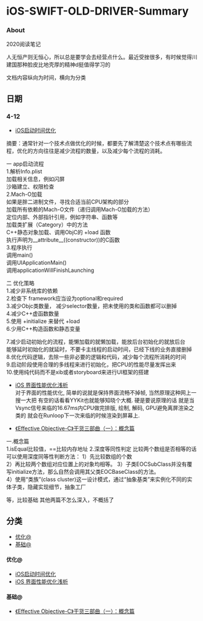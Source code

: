 # iOS-SWIFT-OLD-DRIVER-Summary

### About

2020阅读笔记  

人无恒产则无恒心，所以总是要学会去经营点什么。最近受挫很多，有时候觉得川建国那种脸皮比地壳厚的精神d挺值得学习的  

文档内容纵向为时间，横向为分类  

## 日期

### 4-12
* [iOS启动时间优化](http://www.zoomfeng.com/blog/launch-time.html)   

 摘要：通常针对一个技术点做优化的时候，都要先了解清楚这个技术点有哪些流程，优化的方向往往是减少流程的数量，以及减少每个流程的消耗。

一 app启动流程  
1.解析Info.plist  
加载相关信息，例如闪屏  
沙箱建立、权限检查  
2.Mach-O加载   
如果是胖二进制文件，寻找合适当前CPU架构的部分  
加载所有依赖的Mach-O文件（递归调用Mach-O加载的方法）  
定位内部、外部指针引用，例如字符串、函数等  
加载类扩展（Category）中的方法  
C++静态对象加载、调用ObjC的 +load 函数  
执行声明为__attribute__((constructor))的C函数  
3.程序执行  
调用main()  
调用UIApplicationMain()  
调用applicationWillFinishLaunching  

二 优化策略  
1.减少非系统库的依赖  
2.检查下 framework应当设为optional和required  
3.减少Objc类数量， 减少selector数量，把未使用的类和函数都可以删掉   
4.减少C++虚函数数量  
5.使用 +initialize 来替代 +load  
6.少用C++构造函数和静态变量     

7.减少启动初始化的流程，能懒加载的就懒加载，能放后台初始化的就放后台  
能够延时初始化的就延时，不要卡主线程的启动时间，已经下线的业务直接删掉  
8.优化代码逻辑，去除一些非必要的逻辑和代码，减少每个流程所消耗的时间  
9.启动阶段使用合理的多线程来进行初始化，把CPU的性能尽量发挥出来  
10.使用纯代码而不是xib或者storyboard来进行UI框架的搭建  

* [iOS 界面性能优化浅析](https://coderzsq.github.io/2018/07/iOS-%E7%95%8C%E9%9D%A2%E6%80%A7%E8%83%BD%E4%BC%98%E5%8C%96%E6%B5%85%E6%9E%90/)   
对于界面的性能优化, 简单的说就是保持界面流畅不掉帧, 当然原理这种网上一搜一大把   有空的话看看YYKit也就能够知晓个大概. 硬是要说原理的话   就是当Vsync信号来临的16.67ms内CPU做完排版, 绘制, 解码, GPU避免离屏渲染之类的   就会在Runloop下一次来临的时候渲染到屏幕上.  

* [《Effective Objective-C》干货三部曲（一）：概念篇](https://juejin.im/post/5a4f34226fb9a01cb0492016)   

一.概念篇  
1.isEqual比较值，==比较内存地址 
2.深度等同性判定 比较两个数组是否相等的话可以使用深度同等性判断方法：  1）先比较数组的个数    
2）再比较两个数组对应位置上的对象均相等。 
3）子类EOCSubClass并没有覆写initialize方法，那么自然会调用其父类EOCBaseClass的方法。  
4）使用“类族”(class cluster)这一设计模式，通过“抽象基类”来实例化不同的实体子类，隐藏实现细节，抽象工厂

等，比较基础 
其他两篇不怎么深入，不概括了


## 分类
- [优化@](#优化)
- [基础@](#基础)

#### 优化@
* [iOS启动时间优化](http://www.zoomfeng.com/blog/launch-time.html) 
* [iOS 界面性能优化浅析](https://coderzsq.github.io/2018/07/iOS-%E7%95%8C%E9%9D%A2%E6%80%A7%E8%83%BD%E4%BC%98%E5%8C%96%E6%B5%85%E6%9E%90/) 

#### 基础@
* [《Effective Objective-C》干货三部曲（一）：概念篇](https://juejin.im/post/5a4f34226fb9a01cb0492016)   
